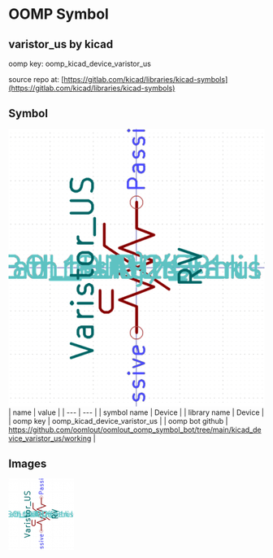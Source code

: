 # OOMP Symbol  
## varistor_us  by kicad  
  
oomp key: oomp_kicad_device_varistor_us  
  
source repo at: [https://gitlab.com/kicad/libraries/kicad-symbols](https://gitlab.com/kicad/libraries/kicad-symbols)  
## Symbol  
  
[![working.png](working_600.png)](working.png)  
| name | value | 
| --- | --- | 
| symbol name | Device | 
| library name | Device | 
| oomp key | oomp_kicad_device_varistor_us | 
| oomp bot github | https://github.com/oomlout/oomlout_oomp_symbol_bot/tree/main/kicad_device_varistor_us/working | 
## Images  
  
[![working.png](working_140.png)](working.png)  
